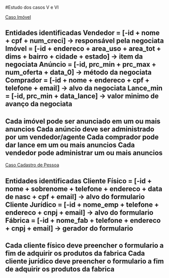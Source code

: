#Estudo dos casos V e VI

[Caso Imóvel](https://github.com/tmenegaz/db_dendezeiros/blob/master/assunto/casos.md#imóvel)

**Entidades identificadas**
Vendedor = [-id + nome + cpf + num_creci] -> responsável pela negociata
Imóvel = [-id + endereco + area_uso + area_tot + dims + bairro + cidade + estado] -> item da negociata
Anúncio = [-id, prc_min + prc_max + num_oferta + data_0] -> método da negociata
Comprador = [-id + nome + endereco + cpf + telefone + email] -> alvo da negociata
Lance_min = [-id, prc_min + data_lance] -> valor minimo de avanço da negociata
---------------------------------------------------------------------------------------------------------------------------
Cada imóvel pode ser anunciado em um ou mais anuncios
Cada anúncio deve ser administrado por um vendedor/agente
Cada comprador pode dar lance em um ou mais anuncios
Cada vendedor pode administrar um ou mais anuncios
---------------------------------------------------------------------------------------------------------------------------

[Caso Cadastro de Pessoa](https://github.com/tmenegaz/db_dendezeiros/blob/master/assunto/casos.md#cadastro-de-pessoa)

**Entidades identificadas**
Cliente Físico = [-id + nome + sobrenome + telefone + endereco + data de nasc + cpf + email] -> alvo do formulario
Cliente Jurídico = [-id + nome_emp + telefone + endereco + cnpj + email] -> alvo do formulario
Fábrica = [-id + nome_fab + telefone + endereco + cnpj + email] -> gerador do formulario
---------------------------------------------------------------------------------------------------------------------------
Cada cliente físico deve preencher o formulario a fim de adquirir os produtos da fabrica
Cada cliente jurídico deve preencher o formulario a fim de adquirir os produtos da fabrica
---------------------------------------------------------------------------------------------------------------------------

